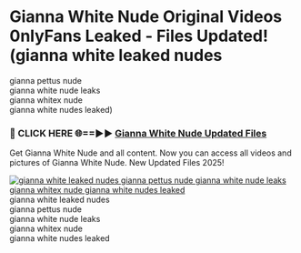 # Gianna White Nude Original Videos 0nlyFans Leaked - Files Updated! (gianna white leaked nudes<br>
gianna pettus nude<br>
gianna white nude leaks<br>
gianna whitex nude<br>
gianna white nudes leaked)

<h3>🔴 CLICK HERE 🌐==►► <a href="https://tinyurl.com/2p9ay9w9" rel="nofollow">Gianna White Nude Updated Files</a></h3>

Get Gianna White Nude and all content. Now you can access all videos and pictures of Gianna White Nude. New Updated Files 2025!

[![gianna white leaked nudes<br>
gianna pettus nude<br>
gianna white nude leaks<br>
gianna whitex nude<br>
gianna white nudes leaked](https://i.imgur.com/KQgVmj3.gif)](https://tinyurl.com/2p9ay9w9)
gianna white leaked nudes<br>
gianna pettus nude<br>
gianna white nude leaks<br>
gianna whitex nude<br>
gianna white nudes leaked